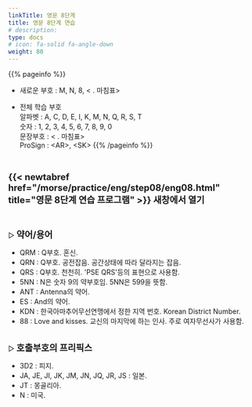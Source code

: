 ```yaml
---
linkTitle: 영문 8단계
title: 영문 8단계 연습
# description: 
type: docs
# icon: fa-solid fa-angle-down
weight: 80
---
```


{{% pageinfo %}}

* 새로운 부호 : M, N, 8, < . 마침표>

* 전체 학습 부호<br>
알파벳 : A, C, D, E, I, K, M, N, Q, R, S, T<br>
숫자 : 1, 2, 3, 4, 5, 6, 7, 8, 9, 0<br>
문장부호 : < . 마침표><br>
ProSign : &lt;AR&gt;, &lt;SK&gt;
{{% /pageinfo %}}

<br>

<b><span style="font-size:130%">{{< newtabref href="/morse/practice/eng/step08/eng08.html" title="영문 8단계 연습 프로그램" >}} 새창에서 열기</span></b>

<br>

▷ <b><span style="font-size:130%">약어/용어</span></b>
- QRM : Q부호. 혼신.
- QRN : Q부호. 공전잡음. 공간상태에 따라 달라지는 잡음.
- QRS : Q부호. 천천히. 'PSE QRS'등의 표현으로 사용함.
- 5NN : N은 숫자 9의 약부호임. 5NN은 599을 뜻함.
- ANT : Antenna의 약어.
- ES : And의 약어.
- KDN : 한국아마추어무선연맹에서 정한 지역 번호. Korean District Number.
- 88 : Love and kisses. 교신의 마지막에 하는 인사. 주로 여자무선사가 사용함.
<br><br>

▷ <b><span style="font-size:130%">호출부호의 프리픽스</span></b>
- 3D2 : 피지.
- JA, JE, JI, JK, JM, JN, JQ, JR, JS : 일본.
- JT : 몽골리아.
- N : 미국.
